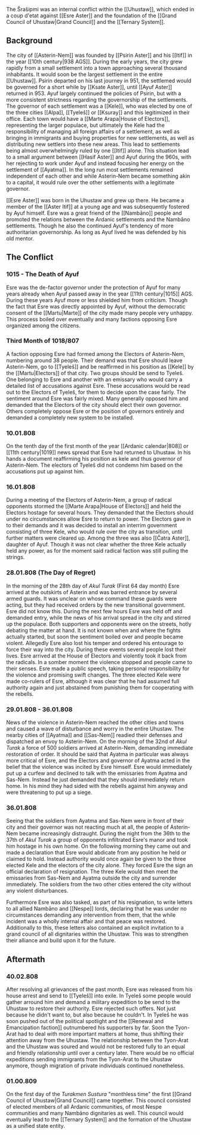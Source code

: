 The Šrašipmi was an internal conflict within the [[Uhustaw]], which ended in a coup d'etat against [[Esre Aster]] and the foundation of the [[Grand Council of Uhustaw|Grand Council]] and the [[Ternary System]]. 

## Background
The city of [[Asterin-Nem]] was founded by [[Psirin Aster]] and his [[Itif]] in the year [[10th century|938 AGS]]. During the early years, the city grew rapidly from a small settlement into a town approaching several thousand inhabitants. It would soon be the largest settlement in the entire [[Uhustaw]]. Psirin departed on his last journey in 951, the settlemed would be governed for a short while by [[Ksate Aster]], until [[Ayuf Aster]] returned in 953. Ayuf largely continued the policies of Psirin, but with a more consistent strictness regarding the governorship of the settlements. The governor of each settlement was a [[Kele]], who was elected by one of the three cities [[Alpa]], [[Tyeleš]] or [[Ksuray]] and this legitimized in their office. Each town would have a [[Marte Arapa|House of Electors]], representing the larger populace, but ultimately the Kele had the responsibility of managing all foreign affairs of a settlement, as well as bringing in immigrants and buying properties for new settlements, as well as distributing new settlers into these new areas. This lead to settlements being almost overwhelmingly ruled by one [[Itif]] alone. This situation lead to a small argument between [[Hasif Aster]] and Ayuf during the 960s, with her rejecting to work under Ayuf and instead focusing her energy on the settlement of [[Ayatma]]. In the long run most settlements remained independent of each other and while Asterin-Nem became something akin to a capital, it would rule over the other settlements with a legitimate governor. 

[[Esre Aster]] was born in the Uhustaw and grew up there. He became a member of the [[Aster Itif]] at a young age and was subsequently fostered by Ayuf himself. Esre was a great friend of the [[Nambāno]] people and promoted the relations between the Ardanic settlements and the Nambāno settlements. Though he also the continued Ayuf's tendency of more authoritarian governorship. As long as Ayuf lived he was defended by his old mentor. 

## The Conflict
### 1015 - The Death of Ayuf
Esre was the de-factor governor under the protection of Ayuf for many years already when Ayuf passed away in the year [[11th century|1015]] AGS. During these years Ayuf more or less shielded him from criticism. Though the fact that Esre was directly appointed by Ayuf, without the democratic consent of the [[Martu|Marte]] of the city made many people very unhappy. This process boiled over eventually and many factions opposing Esre organized among the citizens. 

### Third Month of 1018/807
A faction opposing Esre had formed among the Electors of Asterin-Nem, numbering around 38 people. Their demand was that Esre should leave Asterin-Nem, go to [[Tyeleš]] and be reaffirmed in his position as [[Kele]] by the [[Martu|Electors]] of that city. Two groups should be send to Tyeleš. One belonging to Esre and another with an emissary who would carry a detailed list of accusations against Esre. These accusations would be read out to the Electors of Tyeleš, for them to decide upon the case fairly. 
The sentiment around Esre was fairly mixed. Many generally opposed him and demanded that the Electors of the city should elect their own governor. Others completely oppose Esre or the position of governors entirely and demanded a completely new system to be installed. 

### 10.01.808 
On the tenth day of the first month of the year [[Ardanic calendar|808]] or [[11th century|1019]] news spread that Esre had returned to Uhustaw. In his hands a document reaffirming his position as kele and thus governor of Asterin-Nem. The electors of Tyeleš did not condemn him based on the accusations put up against him. 
### 16.01.808
During a meeting of the Electors of Asterin-Nem, a group of radical opponents stormed the [[Marte Arapa|House of Electors]] and held the Electors hostage for several hours. They demanded that the Electors should under no circumstances allow Esre to return to power. The Electors gave in to their demands and it was decided to install an interrim government consisting of three Kele, who would rule over the city as transition, until further matters were cleared up. Among the three was also [[Čatra Aster]], daughter of Ayuf. Though it was not clear whether the three Kele actually held any power, as for the moment said radical faction was still pulling the strings. 
### 28.01.808 (The Day of Regret) 
In the morning of the 28th day of *Akul Turak* (First 64 day month) Esre arrived at the outskirts of Asterin and was barred entrance by several armed guards. It was unclear on whose command these guards were acting, but they had received orders by the new transitional government. Esre did not know this. During the next few hours Esre was held off and demanded entry, while the news of his arrival spread in the city and stirred up the populace. Both supporters and opponents were on the streets, hotly debating the matter at hand. It is not known when and where the fights actually started, but soon the sentiment boiled over and people became violent. Allegedly Esre also lost his temper and ordered his entourage to force their way into the city. During these events several people lost their lives. Esre arrived at the House of Electors and violently took it back from the radicals. In a somber moment the violence stopped and people came to their senses. Esre made a public speech, taking personal responsibility for the violence and promising swift changes. The three elected Kele were made co-rulers of Esre, although it was clear that he had assumed full authority again and just abstained from punishing them for cooperating with the rebells.  
### 29.01.808 - 36.01.808 
News of the violence in Asterin-Nem reached the other cities and towns and caused a wave of disturbance and worry in the entire Uhustaw. The nearby cities of [[Ayatma]] and [[Sas-Nem]] readied their defenses and dispatched an envoy to Asterin-Nem. On the morning of the 32nd of *Akul Turak* a force of 500 soldiers arrived at Asterin-Nem, demanding immediate restoration of order. It should be said that Ayatma in particular was always more critical of Esre, and the Electors and governor of Ayatma acted in the belief that the violence was incited by Esre himself. Esre would immediately put up a curfew and declined to talk with the emissaries from Ayatma and Sas-Nem. Instead he just demanded that they should immediately return home. In his mind they had sided with the rebells against him anyway and were threatening to put up a siege.  
### 36.01.808 
Seeing that the soldiers from Ayatma and Sas-Nem were in front of their city and their governor was not reacting much at all, the people of Asterin-Nem became increasingly distraught. During the night from the 36th to the 37th of *Akul Turak* a group of opponents infiltrated Esre's manor and took him hostage in his own home. On the following morning they came out and made a declaration that Esre would abdicate from any position he held or claimed to hold. Instead authority would once again be given to the three elected Kele and the electors of the city alone. They forced Esre the sign an official declaration of resignation. The three Kele would then meet the emissaries from Sas-Nem and Ayatma outside the city and surrender immediately. The soldiers from the two other cities entered the city without any violent disturbances. 

Furthermore Esre was also tasked, as part of his resignation, to write letters to all allied Nambāno and [[Nespe]] lords, declaring that he was under no circumstances demanding any intervention from them, that the while incident was a wholly internal affair and that peace was restored. Additionally to this, these letters also contained an explicit invitation to a grand council of all dignitaries within the Uhustaw. This was to strengthen their alliance and build upon it for the future. 

## Aftermath
### 40.02.808
After resolving all grievances of the past month, Esre was released from his house arrest and send to [[Tyeleš]] into exile. In Tyeleš some people would gather arround him and demand a military expedition to be send to the Uhustaw to restore their authority. Esre rejected such offers. Not just because he didn't want to, but also because he couldn't. In Tyeleš he was soon pushed out of the political spotlight and the [[Renewal and Emancipation faction]] outnumbered his supporters by far. Soon the Tyon-Arat had to deal with more important matters at home, thus shifting their attention away from the Uhustaw. The relationship between the Tyon-Arat and the Uhustaw was soured and would not be restored fully to an equal and friendly relationship until over a century later. There would be no official expeditions sending immigrants from the Tyon-Arat to the Uhustaw anymore, though migration of private individuals continued nonetheless. 
### 01.00.809 
On the first day of the *Turakmen Sustura* "monthless time" the first [[Grand Council of Uhustaw|Grand Council]] came together. This council consisted of elected members of all Ardanic communities, of most Nespe communities and many Nambāno dignitaries as well. This council would eventually lead to the [[Ternary System]] and the formation of the Uhustaw as a unified state entity. 





